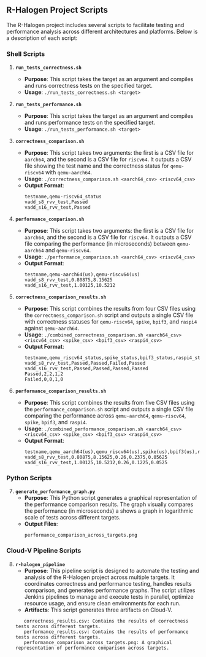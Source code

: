 ## R-Halogen Project Scripts
The R-Halogen project includes several scripts to facilitate testing and performance analysis across different architectures and platforms. Below is a description of each script:

### Shell Scripts

1. **`run_tests_correctness.sh`**
    - **Purpose**: This script takes the target as an argument and compiles and runs correctness tests on the specified target.
    - **Usage**: `./run_tests_correctness.sh <target>`

2. **`run_tests_performance.sh`**
    - **Purpose**: This script takes the target as an argument and compiles and runs performance tests on the specified target.
    - **Usage**: `./run_tests_performance.sh <target>`

3. **`correctness_comparison.sh`**
    - **Purpose**: This script takes two arguments: the first is a CSV file for `aarch64`, and the second is a CSV file for `riscv64`. It outputs a CSV file showing the test name and the correctness status for `qemu-riscv64` with `qemu-aarch64`.
    - **Usage**: `./correctness_comparison.sh <aarch64_csv> <riscv64_csv>`
    - **Output Format**:
        ```
        testname,qemu-riscv64_status
        vadd_s8_rvv_test,Passed
        vadd_s16_rvv_test,Passed
        ```

4. **`performance_comparison.sh`**
    - **Purpose**: This script takes two arguments: the first is a CSV file for `aarch64`, and the second is a CSV file for `riscv64`. It outputs a CSV file comparing the performance (in microseconds) between `qemu-aarch64` and `qemu-riscv64`.
    - **Usage**: `./performance_comparison.sh <aarch64_csv> <riscv64_csv>`
    - **Output Format**:
        ```
        testname,qemu-aarch64(us),qemu-riscv64(us)
        vadd_s8_rvv_test,0.80875,8.15625
        vadd_s16_rvv_test,1.00125,10.5212
        ```

5. **`correctness_comparison_results.sh`**
    - **Purpose**: This script combines the results from four CSV files using the `correctness_comparison.sh` script and outputs a single CSV file with correctness statuses for `qemu-riscv64`, `spike`, `bpif3`, and `raspi4` against `qemu-aarch64`.
    - **Usage**: `./combined_correctness_comparison.sh <aarch64_csv> <riscv64_csv> <spike_csv> <bpif3_csv> <raspi4_csv>`
    - **Output Format**:
        ```
        testname,qemu_riscv64_status,spike_status,bpif3_status,raspi4_status
        vadd_s8_rvv_test,Passed,Passed,Failed,Passed
        vadd_s16_rvv_test,Passed,Passed,Passed,Passed
        Passed,2,2,1,2
        Failed,0,0,1,0
        ```

6. **`performance_comparison_results.sh`**
    - **Purpose**: This script combines the results from five CSV files using the `performance_comparison.sh` script and outputs a single CSV file comparing the performance across `qemu-aarch64`, `qemu-riscv64`, `spike`, `bpif3`, and `raspi4`.
    - **Usage**: `./combined_performance_comparison.sh <aarch64_csv> <riscv64_csv> <spike_csv> <bpif3_csv> <raspi4_csv>`
    - **Output Format**:
        ```
        testname,qemu_aarch64(us),qemu_riscv64(us),spike(us),bpif3(us),raspi4(us)
        vadd_s8_rvv_test,0.80875,8.15625,0.26,0.2375,0.05625
        vadd_s16_rvv_test,1.00125,10.5212,0.26,0.1225,0.0525
        ```

### Python Scripts

7. **`generate_performance_graph.py`**
    - **Purpose**: This Python script generates a graphical representation of the performance comparison results. The graph visually compares the performance (in microseconds) a shows a graph in logarithmic scale of tests across different targets.
    - **Output Files**:
        ```
        performance_comparison_across_targets.png
        ```

### Cloud-V Pipeline Scripts

8. **`r-halogen_pipeline`**
    - **Purpose**: This pipeline script is designed to automate the testing and analysis of the R-Halogen project across multiple targets. It coordinates correctness and performance testing, handles results comparison, and generates performance graphs. The script utilizes Jenkins pipelines to manage and execute tests in parallel, optimize resource usage, and ensure clean environments for each run.
    - **Artifacts**: This script generates three artifacts on Cloud-V.
     ```
        correctness_results.csv: Contains the results of correctness tests across different targets.
        performance_results.csv: Contains the results of performance tests across different targets.
        performance_comparison_across_targets.png: A graphical representation of performance comparison across targets.
     ```
